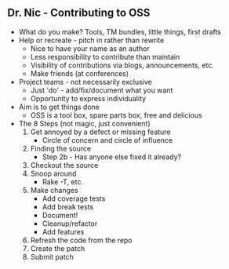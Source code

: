 ## Dr. Nic - Contributing to OSS ##
* What do you make?  Tools, TM bundles, little things, first drafts
* Help or recreate - pitch in rather than rewrite
	* Nice to have your name as an author
	* Less responsibility to contribute than maintain
	* Visibility of contributions via blogs, announcements, etc.
	* Make friends (at conferences)
* Project teams - not necessarily exclusive
	* Just 'do' - add/fix/document what you want
	* Opportunity to express individuality
* Aim is to get things done
	* OSS is a tool box, spare parts box, free and delicious
* The 8 Steps (not magic, just convenient)
	1.  Get annoyed by a defect or missing feature
		* Circle of concern and circle of influence
	2.  Finding the source
		* Step 2b - Has anyone else fixed it already?
	3.  Checkout the source
	4.  Snoop around
		* Rake -T, etc.
	5.  Make changes
		* Add coverage tests
		* Add break tests
		* Document!
		* Cleanup/refactor
		* Add features
	6.  Refresh the code from the repo
	7.  Create the patch
	8.  Submit patch
	